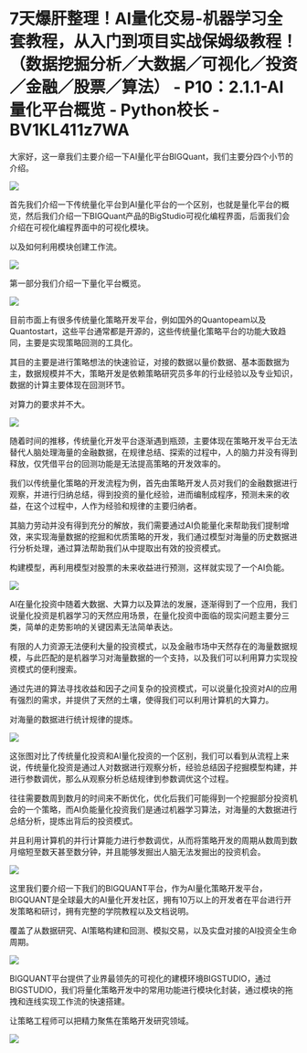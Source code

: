 # 7天爆肝整理！AI量化交易-机器学习全套教程，从入门到项目实战保姆级教程！（数据挖掘分析／大数据／可视化／投资／金融／股票／算法） - P10：2.1.1-AI量化平台概览 - Python校长 - BV1KL411z7WA

大家好，这一章我们主要介绍一下AI量化平台BIGQuant，我们主要分四个小节的介绍。

![](img/5299ae508c40f520e2bed4d4dae0b638_1.png)

首先我们介绍一下传统量化平台到AI量化平台的一个区别，也就是量化平台的概览，然后我们介绍一下BIGQuant产品的BigStudio可视化编程界面，后面我们会介绍在可视化编程界面中的可视化模块。

以及如何利用模块创建工作流。

![](img/5299ae508c40f520e2bed4d4dae0b638_3.png)

第一部分我们介绍一下量化平台概览。

![](img/5299ae508c40f520e2bed4d4dae0b638_5.png)

目前市面上有很多传统量化策略开发平台，例如国外的Quantopeam以及Quantostart，这些平台通常都是开源的，这些传统量化策略平台的功能大致趋同，主要是实现策略回测的工具化。

其目的主要是进行策略想法的快速验证，对接的数据以量价数据、基本面数据为主，数据规模并不大，策略开发是依赖策略研究员多年的行业经验以及专业知识，数据的计算主要体现在回测环节。

对算力的要求并不大。

![](img/5299ae508c40f520e2bed4d4dae0b638_7.png)

随着时间的推移，传统量化开发平台逐渐遇到瓶颈，主要体现在策略开发平台无法替代人脑处理海量的金融数据，在规律总结、探索的过程中，人的脑力并没有得到释放，仅凭借平台的回测功能是无法提高策略的开发效率的。

我们以传统量化策略的开发流程为例，首先由策略开发人员对我们的金融数据进行观察，并进行归纳总结，得到投资的量化经验，进而编制成程序，预测未来的收益，在这个过程中，人作为经验和规律的主要归纳者。

其脑力劳动并没有得到充分的解放，我们需要通过AI负能量化来帮助我们提制增效，来实现海量数据的挖掘和优质策略的开发，我们通过模型对海量的历史数据进行分析处理，通过算法帮助我们从中提取出有效的投资模式。

构建模型，再利用模型对股票的未来收益进行预测，这样就实现了一个AI负能。

![](img/5299ae508c40f520e2bed4d4dae0b638_9.png)

AI在量化投资中随着大数据、大算力以及算法的发展，逐渐得到了一个应用，我们说量化投资是机器学习的天然应用场景，在量化投资中面临的现实问题主要分三类，简单的走势影响的关键因素无法简单表达。

有限的人力资源无法便利大量的投资模式，以及金融市场中天然存在的海量数据规模，与此匹配的是机器学习对海量数据的一个支持，以及我们可以利用算力实现投资模式的便利搜索。

通过先进的算法寻找收益和因子之间复杂的投资模式，可以说量化投资对AI的应用有强烈的需求，并提供了天然的土壤，使得我们可以利用计算机的大算力。

对海量的数据进行统计规律的提炼。

![](img/5299ae508c40f520e2bed4d4dae0b638_11.png)

这张图对比了传统量化投资和AI量化投资的一个区别，我们可以看到从流程上来说，传统量化投资是通过人对数据进行观察分析，经验总结因子挖掘模型构建，并进行参数调优，那么从观察分析总结规律到参数调优这个过程。

往往需要数周到数月的时间来不断优化，优化后我们可能得到一个挖掘部分投资机会的一个策略，而AI负能量化投资我们是通过机器学习算法，对海量的大数据进行总结分析，提炼出背后的投资模式。

并且利用计算机的并行计算能力进行参数调优，从而将策略开发的周期从数周到数月缩短至数天甚至数分钟，并且能够发掘出人脑无法发掘出的投资机会。

![](img/5299ae508c40f520e2bed4d4dae0b638_13.png)

这里我们要介绍一下我们的BIGQUANT平台，作为AI量化策略开发平台，BIGQUANT是全球最大的AI量化开发社区，拥有10万以上的开发者在平台进行开发策略和研讨，拥有完整的学院教程以及文档说明。

覆盖了从数据研究、AI策略构建和回测、模拟交易，以及实盘对接的AI投资全生命周期。

![](img/5299ae508c40f520e2bed4d4dae0b638_15.png)

BIGQUANT平台提供了业界最领先的可视化的建模环境BIGSTUDIO，通过BIGSTUDIO，我们将量化策略开发中的常用功能进行模块化封装，通过模块的拖拽和连线实现工作流的快速搭建。

让策略工程师可以把精力聚焦在策略开发研究领域。

![](img/5299ae508c40f520e2bed4d4dae0b638_17.png)